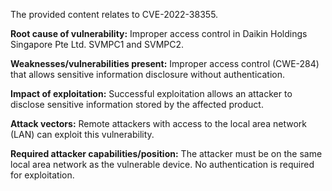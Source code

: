 The provided content relates to CVE-2022-38355.

**Root cause of vulnerability:** Improper access control in Daikin Holdings Singapore Pte Ltd. SVMPC1 and SVMPC2.

**Weaknesses/vulnerabilities present:** Improper access control (CWE-284) that allows sensitive information disclosure without authentication.

**Impact of exploitation:** Successful exploitation allows an attacker to disclose sensitive information stored by the affected product.

**Attack vectors:** Remote attackers with access to the local area network (LAN) can exploit this vulnerability.

**Required attacker capabilities/position:** The attacker must be on the same local area network as the vulnerable device. No authentication is required for exploitation.